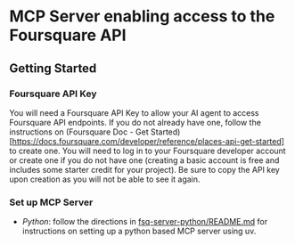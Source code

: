 # MCP Server enabling access to the Foursquare API

## Getting Started

### Foursquare API Key

You will need a Foursquare API Key to allow your AI agent to access Foursquare API endpoints. If you do not already have one, follow the instructions on (Foursquare Doc - Get Started)[https://docs.foursquare.com/developer/reference/places-api-get-started] to create one. You will need to log in to your Foursquare developer account or create one if you do not have one (creating a basic account is free and includes some starter credit for your project). Be sure to copy the API key upon creation as you will not be able to see it again.

### Set up MCP Server

* *Python*: follow the directions in [fsq-server-python/README.md](fsq-server-python/README.md) for instructions on setting up a python based MCP server using uv.